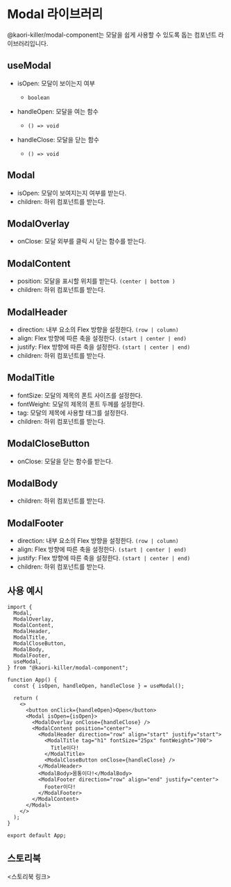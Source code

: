 # Modal 라이브러리

@kaori-killer/modal-component는 모달을 쉽게 사용할 수 있도록 돕는 컴포넌트 라이브러리입니다.

## useModal

- isOpen: 모달이 보이는지 여부
  - `boolean`

- handleOpen: 모달을 여는 함수
  - `() => void`  

- handleClose: 모달을 닫는 함수
  - `() => void`  

## Modal

- isOpen: 모달이 보여지는지 여부를 받는다.
- children: 하위 컴포넌트를 받는다.

## ModalOverlay

- onClose: 모달 외부를 클릭 시 닫는 함수를 받는다.

## ModalContent

- position: 모달을 표시할 위치를 받는다. `(center | bottom )`
- children: 하위 컴포넌트를 받는다.

## ModalHeader

- direction: 내부 요소의 Flex 방향을 설정한다. `(row | column)`
- align: Flex 방향에 따른 축을 설정한다. `(start | center | end)`
- justify: Flex 방향에 따른 축을 설정한다. `(start | center | end)`
- children: 하위 컴포넌트를 받는다.

## ModalTitle

- fontSize: 모달의 제목의 폰트 사이즈를 설정한다.
- fontWeight: 모달의 제목의 폰트 두께를 설정한다.
- tag: 모달의 제목에 사용할 태그를 설정한다.
- children: 하위 컴포넌트를 받는다.

## ModalCloseButton

- onClose: 모달을 닫는 함수를 받는다.

## ModalBody

- children: 하위 컴포넌트를 받는다.

## ModalFooter

- direction: 내부 요소의 Flex 방향을 설정한다. `(row | column)`
- align: Flex 방향에 따른 축을 설정한다. `(start | center | end)`
- justify: Flex 방향에 따른 축을 설정한다. `(start | center | end)`
- children: 하위 컴포넌트를 받는다.

## 사용 예시

```tsx
import {
  Modal,
  ModalOverlay,
  ModalContent,
  ModalHeader,
  ModalTitle,
  ModalCloseButton,
  ModalBody,
  ModalFooter,
  useModal,
} from "@kaori-killer/modal-component";

function App() {
  const { isOpen, handleOpen, handleClose } = useModal();

  return (
    <>
      <button onClick={handleOpen}>Open</button>
      <Modal isOpen={isOpen}>
        <ModalOverlay onClose={handleClose} />
        <ModalContent position="center">
          <ModalHeader direction="row" align="start" justify="start">
            <ModalTitle tag="h1" fontSize="25px" fontWeight="700">
              Title이다!
            </ModalTitle>
            <ModalCloseButton onClose={handleClose} />
          </ModalHeader>
          <ModalBody>몸통이다!</ModalBody>
          <ModalFooter direction="row" align="end" justify="center">
            Footer이다!
          </ModalFooter>
        </ModalContent>
      </Modal>
    </>
  );
}

export default App;
```

## 스토리북

<스토리북 링크>

